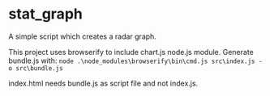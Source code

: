 # stat_graph
A simple script which creates a radar graph.

This project uses browserify to include chart.js node.js module.
Generate bundle.js with: `node .\node_modules\browserify\bin\cmd.js src\index.js -o src\bundle.js`

index.html needs bundle.js as script file and not index.js.
